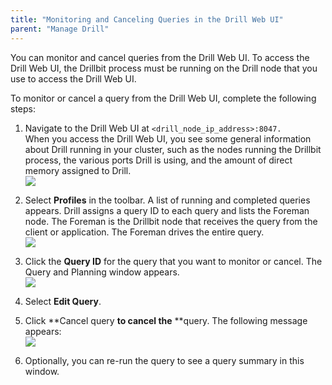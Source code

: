```yaml
---
title: "Monitoring and Canceling Queries in the Drill Web UI"
parent: "Manage Drill"
---
```

You can monitor and cancel queries from the Drill Web UI. To access the Drill
Web UI, the Drillbit process must be running on the Drill node that you use to
access the Drill Web UI.

To monitor or cancel a query from the Drill Web UI, complete the following
steps:

  1. Navigate to the Drill Web UI at `<drill_node_ip_address>:8047.`  
When you access the Drill Web UI, you see some general information about Drill
running in your cluster, such as the nodes running the Drillbit process, the
various ports Drill is using, and the amount of direct memory assigned to
Drill.  
![](../img/7.png)

  2. Select **Profiles** in the toolbar. A list of running and completed queries appears. Drill assigns a query ID to each query and lists the Foreman node. The Foreman is the Drillbit node that receives the query from the client or application. The Foreman drives the entire query.  
![](../img/51.png)

  3. Click the **Query ID** for the query that you want to monitor or cancel. The Query and Planning window appears.  
![](../img/4.png)

  4. Select **Edit Query**.
  5. Click **Cancel query **to cancel the** **query. The following message appears:  
![](../img/46.png)

  6. Optionally, you can re-run the query to see a query summary in this window.

